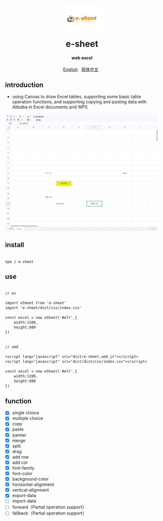 <p align="center">
	<img alt="e-sheet" width="132" style="max-width:40%;min-width:60px;" src="./assets/logo.svg" />
</p>
<h1 align="center" style="margin: 0 0 20px; font-weight: bold;">e-sheet</h1>
<h4 align="center">web excel</h4>

<p align="center">
    <a href="https://github.com/lyqgit/e-sheet/tree/main/README.md">English</a>&nbsp;&nbsp;
    <a href="https://github.com/lyqgit/e-sheet/tree/main/README.zh-hans.md">简体中文</a>&nbsp;&nbsp;
</p>

## introduction

* using Canvas to draw Excel tables, supporting some basic table operation functions, and supporting copying and pasting data with Alibaba in Excel documents and WPS

![example](assets/example.jpg)

## install

```

npm i e-sheet

```

## use

```

// es

import eSheet from 'e-sheet'
import 'e-sheet/dist/css/index.css'

const excel = new eSheet('#elt',{
    width:1200,
    height:800
})


// umd

<script lang="javascript" src="dist/e-sheet.umd.js"></script>
<script lang="javascript" src="dist/dist/css/index.css"></script>

const excel = new eSheet('#elt',{
    width:1200,
    height:800
})

```

## function

- [x] single choice
- [x] multiple choice
- [x] copy
- [x] paste
- [x] painter
- [x] merge
- [x] split
- [x] drag
- [x] add row
- [x] add col
- [x] font-family
- [x] font-color
- [x] background-color
- [x] horizontal-alignment
- [x] vertical-alignment
- [x] export-data
- [ ] import-data
- [ ] forward（Partial operation support）
- [ ] fallback（Partial operation support）